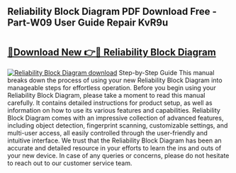 ## Reliability Block Diagram PDF Download Free - Part-W09 User Guide Repair KvR9u

# <h2><a href="http://dfo355p.blite.top/?on=Reliability+Block+Diagram">🔗Download New 👉🔴 Reliability Block Diagram</a></h2>

[![Reliability Block Diagram download](https://i.imgur.com/lujVjoI.png)](http://dfo355p.blite.top/?on=Reliability+Block+Diagram)
Step-by-Step Guide This manual breaks down the process of using your new Reliability Block Diagram into manageable steps for effortless operation. Before you begin using your Reliability Block Diagram, please take a moment to read this manual carefully. It contains detailed instructions for product setup, as well as information on how to use its various features and capabilities. Reliability Block Diagram comes with an impressive collection of advanced features, including object detection, fingerprint scanning, customizable settings, and multi-user access, all easily controlled through the user-friendly and intuitive interface. We trust that the Reliability Block Diagram has been an accurate and detailed resource in your efforts to learn the ins and outs of your new device. In case of any queries or concerns, please do not hesitate to reach out to our customer service team.
